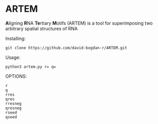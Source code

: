 # ARTEM
**A**ligning **R**NA **Te**rtiary **M**otifs (ARTEM) is a tool for superimposing two arbitrary spatial structures of RNA

Installing:

    git clone https://github.com/david-bogdan-r/ARTEM.git

Usage:

    python3 artem.py r= q= 

OPTIONS:

    r
    q
    rres
    qres
    rresneg
    qresneg
    rseed
    qseed

